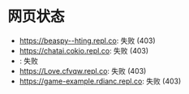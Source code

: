 # 网页状态
- https://beaspy--hting.repl.co: 失败 (403)
- https://chatai.cokio.repl.co: 失败 (403)
- : 失败
- https://Love.cfvqw.repl.co: 失败 (403)
- https://game-example.rdianc.repl.co: 失败 (403)
